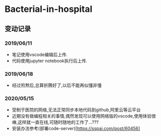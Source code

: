 # Bacterial-in-hospital

## 变动记录

### 2019/06/11 

- 笔记使用vscode编辑后上传.  
- 代码使用jupyter notebook执行后上传.  

###  2019/06/18 
- 经过煎熬后,总算折腾好了,以后不能再似懂非懂

### 2020/05/15 
- 受制于医院的网络,无法正常同步本地代码到github,阿里云等云平台
- 近期没有做编程相关的事情,偶然发现可以使用网络版的vscode,使用体验很棒,这样就一直在线,可随时随地的工作了...???
- 安装办法参考(部署code-server)[https://sspai.com/post/60456]